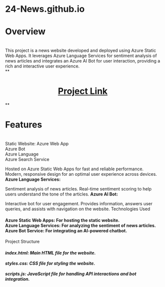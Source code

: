 # 24-News.github.io
<h1>Overview</h1>
<br>This project is a news website developed and deployed using Azure Static Web Apps. It leverages Azure Language Services for sentiment analysis of news articles and integrates an Azure AI Bot for user interaction, providing a rich and interactive user experience.<br>
**<a href src='https://orange-island-004535e10.4.azurestaticapps.net/'><h1><center> Project Link </center></h1></a>**<br>

<h1>Features</h1><br>
Static Website: Azure Web App<br>
Azure Bot <br>
Azure Language <br>
Azure Search Service <br>

Hosted on Azure Static Web Apps for fast and reliable performance.
Modern, responsive design for an optimal user experience across devices.<br>
<b>Azure Language Services:</b><br>

Sentiment analysis of news articles.
Real-time sentiment scoring to help users understand the tone of the articles.
<b>Azure AI Bot:</b><br>

Interactive bot for user engagement.
Provides information, answers user queries, and assists with navigation on the website.
Technologies Used<br><h4>
Azure Static Web Apps: For hosting the static website.<br>
Azure Language Services: For analyzing the sentiment of news articles.<br>
Azure Bot Service: For integrating an AI-powered chatbot.<br></h4>
Project Structure<br>
<h5>index.html: Main HTML file for the website.<br><br>
styles.css: CSS file for styling the website.<br><br>
scripts.js: JavaScript file for handling API interactions and bot integration.<br></h5>
